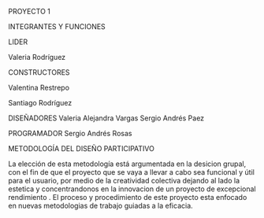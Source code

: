 PROYECTO 1

INTEGRANTES Y FUNCIONES 

LIDER

Valeria Rodríguez 

CONSTRUCTORES

Valentina Restrepo

Santiago Rodríguez

DISEÑADORES
Valeria Alejandra Vargas 
Sergio Andrés Paez

PROGRAMADOR
Sergio Andrés Rosas

METODOLOGÍA DEL DISEÑO PARTICIPATIVO

La elección de esta metodología está argumentada en la desicion grupal, con el fin de que el proyecto que se vaya a llevar a cabo sea funcional y útil para el usuario, por medio de la creatividad colectiva dejando al lado la estetica y concentrandonos en la innovacion de un proyecto de excepcional rendimiento .
El proceso y procedimiento de este proyecto esta enfocado en nuevas metodologias de trabajo guiadas a la eficacia.





